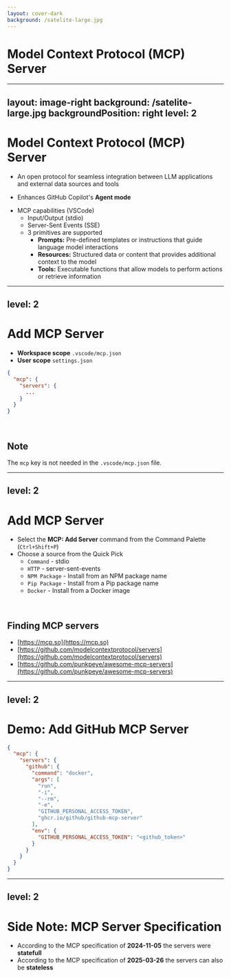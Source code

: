 ```yaml
---
layout: cover-dark
background: /satelite-large.jpg
---
```


# Model Context Protocol (MCP) Server

---
layout: image-right
background: /satelite-large.jpg
backgroundPosition: right
level: 2
---

# Model Context Protocol (MCP) Server

<v-click>

- An open protocol for seamless integration between LLM applications and external data sources and tools

</v-click>

<v-click>

- Enhances GitHub Copilot's **Agent mode**

</v-click>

<v-click>

- MCP capabilities (VSCode)
  - Input/Output (stdio) 
  - Server-Sent Events (SSE)
  - 3 primitives are supported
    - **Prompts:** Pre-defined templates or instructions that guide language model interactions
    - **Resources:** Structured data or content that provides additional context to the model
    - **Tools:** Executable functions that allow models to perform actions or retrieve information

</v-click>

<!--
[click]
An open protocol developed by Antrophic

[click:2]
💡 Paste links in chat:

- [Introducing the Model Context Protocol](https://www.anthropic.com/news/model-context-protocol)
- [Model Context Protocol (GitHub)](https://github.com/modelcontextprotocol)

If you want create your own MCP server there is already a bunch of SDKs.
-->

---
level: 2
---

# Add MCP Server

- **Workspace scope** `.vscode/mcp.json`
- **User scope** `settings.json`

```json
{
  "mcp": {
    "servers": {
      ...
    }
  }
}
```

<br />

## Note

The `mcp` key is not needed in the `.vscode/mcp.json` file.

<!--
💡 Paste links in chat:

- [Use MCP servers in VS Code (Preview)](https://code.visualstudio.com/docs/copilot/chat/mcp-servers)
-->

---
level: 2
---

# Add MCP Server

- Select the **MCP: Add Server** command from the Command Palette (`Ctrl+Shift+P`)
- Choose a source from the Quick Pick
  - `Command` - stdio
  - `HTTP` - server-sent-events
  - `NPM Package` - Install from an NPM package name
  - `Pip Package` - Install from a Pip package name
  - `Docker` - Install from a Docker image

<v-click>

<br />

## Finding MCP servers

- [https://mcp.so](https://mcp.so)
- [https://github.com/modelcontextprotocol/servers](https://github.com/modelcontextprotocol/servers)
- [https://github.com/punkpeye/awesome-mcp-servers](https://github.com/punkpeye/awesome-mcp-servers)

</v-click>

<!--
An MPC server can be added from these sources.

[click]
Sources to find MCP servers.

💡 Paste links in chat:

- [mcp.so](https://mcp.so)
- [MCP servers (Repo)](https://github.com/modelcontextprotocol/servers)
- [Awesome MCP Servers (Repo)](https://github.com/punkpeye/awesome-mcp-servers)
-->

---
level: 2
---

# Demo: Add GitHub MCP Server

```json
{
  "mcp": {
    "servers": {
      "github": {
        "command": "docker",
        "args": [
          "run",
          "-i",
          "--rm",
          "-e",
          "GITHUB_PERSONAL_ACCESS_TOKEN",
          "ghcr.io/github/github-mcp-server"
        ],
        "env": {
          "GITHUB_PERSONAL_ACCESS_TOKEN": "<github_token>"
        }
      }
    }
  }
}
```

<!--
- Show how to install MCP server in VS Code
  - Add the [github-mcp-server](https://github.com/github/github-mcp-server)
  - ⚠️ Don't show your PAT or create a temporary one!

💡 Show how to use the tools the MCP server provides
-->

---
level: 2
---

# Side Note: MCP Server Specification

- According to the MCP specification of **2024-11-05** the servers were **statefull**
- According to the MCP specification of **2025-03-26** the servers can also be **stateless**

<!--
ℹ️ This topic was provided by a customer. It might be worth mentioned.

💡 Paste links in chat:

 - [Specification 2024-11-05](https://modelcontextprotocol.io/specification/2024-11-05)
 - [Specification 2025-03-26](https://modelcontextprotocol.io/specification/2025-03-26)
 - [GtHub Discussion: State, and long-lived vs. short-lived connections](https://github.com/modelcontextprotocol/modelcontextprotocol/discussions/102)
-->
